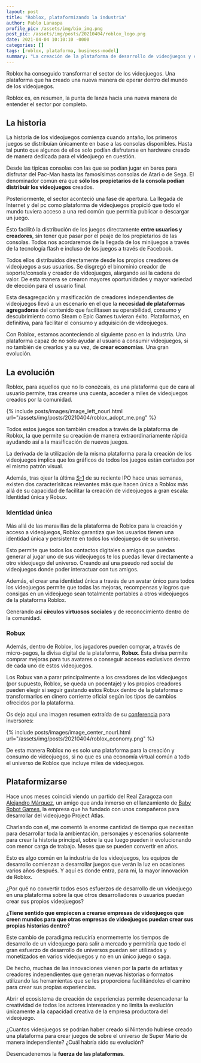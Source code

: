 ```yaml
---
layout: post
title: "Roblox, plataformizando la industria"
author: Pablo Lanaspa
profile_pic: /assets/img/bio_img.png
post_pic: /assets/img/posts/20210404/roblox_logo.png
date: 2021-04-04 10:10:10 -0000
categories: []
tags: [roblox, plataforma, business-model]
summary: "La creación de la plataforma de desarrollo de videojuegos y experiencias marca un hito en la industria."
---
```


Roblox ha conseguido transformar el sector de los videojuegos. Una plataforma que ha creado una nueva manera de operar dentro del mundo de los videojuegos.

Roblox es, en resumen, la punta de lanza hacia una nueva manera de entender el sector por completo.

## La historia

La historia de los videojuegos comienza cuando antaño, los primeros juegos se distribuían únicamente en base a las consolas disponibles. Hasta tal punto que algunos de ellos solo podían disfrutarse en hardware creado de manera dedicada para el videojuego en cuestión.

Desde las típicas consolas con las que se podían jugar en bares para disfrutar del Pac-Man hasta las famosísimas consolas de Atari o de Sega. El denominador común era que **sólo los propietarios de la consola podían distribuir los videojuegos** creados.

Posteriormente, el sector aconteció una fase de apertura. La llegada de Internet y del pc como plataforma de videojuegos propició que todo el mundo tuviera acceso a una red común que permitía publicar o descargar un juego.

Ésto facilitó la distribución de los juegos directamente **entre usuarios y creadores**, sin tener que pasar por el peaje de los propietarios de las consolas. Todos nos acordaremos de la llegada de los minijuegos a través de la tecnología flash e incluso de los juegos a través de Facebook.

Todos ellos distribuidos directamente desde los propios creadores de videojuegos a sus usuarios. Se disgregó el binominio creador de soporte/consola y creador de videojuegos, alargando así la cadena de valor. De esta manera se crearon mayores oportunidades y mayor variedad de elección para el usuario final.

Esta desagregación y masificación de creadores independientes de videojuegos llevó a un escenario en el que la **necesidad de plataformas agregadoras** del contenido que facilitasen su operabilidad, consumo y descubrimiento como Steam o Epic Games tuvieran éxito. Plataformas, en definitiva, para facilitar el consumo y adquisición de videojuegos.

Con Roblox, estamos aconteciendo al siguiente paso en la industria. Una plataforma capaz de no sólo ayudar al usuario a consumir videojuegos, si no también de crearlos y a su vez, de **crear economías**. Una gran evolución.


## La evolución

Roblox, para aquellos que no lo conozcais, es una plataforma que de cara al usuario permite, tras crearse una cuenta, acceder a miles de videojuegos creados por la comunidad.

{% include posts/images/image_left_nourl.html url="/assets/img/posts/20210404/roblox_adopt_me.png" %}

Todos estos juegos son también creados a través de la plataforma de Roblox, la que permite su creación de manera extraordinariamente rápida ayudando así a la masificación de nuevos juegos.

La derivada de la utilización de la misma plataforma para la creación de los videojuegos implica que los gráficos de todos los juegos están cortados por el mismo patrón visual.

Además, tras ojear la última [S-1](https://www.sec.gov/Archives/edgar/data/0001315098/000119312521049767/d87104ds1a.htm) de su reciente IPO hace unas semanas, existen dos caracterísitcas relevantes más que hacen única a Roblox más allá de su capacidad de facilitar la creación de videojuegos a gran escala: Identidad única y Robux.

### Identidad única

Más allá de las maravillas de la plataforma de Roblox para la creación y acceso a videojuegos, Roblox garantiza que los usuarios tienen una identidad única y persistente en todos los videojuegos de su universo. 

Ésto permite que todos los contactos digitales o amigos que puedas generar al jugar uno de sus videojuegos te los puedas llevar directamente a otro videojuego del universo. Creando así una pseudo red social de videojuegos donde poder interactuar con tus amigos.

Además, el crear una identidad única a través de un avatar único para todos los videojuegos permite que todas las mejoras, recompensas y logros que consigas en un videojuego sean totalmente portables a otros videojuegos de la plataforma Roblox.

Generando así **círculos virtuosos sociales** y de reconocimiento dentro de la comunidad.


### Robux

Además, dentro de Roblox, los jugadores pueden comprar, a través de micro-pagos, la divisa digital de la plataforma, **Robux**. Ésta divisa permite comprar mejoras para tus avatares o conseguir accesos exclusivos dentro de cada uno de estos videojuegos.

Los Robux van a parar principalmente a los creadores de los videojuegos (por supuesto, Roblox, se queda un pocentaje) y los propios creadores pueden elegir si seguir gastando estos Robux dentro de la plataforma o transformarlos en dinero corriente oficial según los tipos de cambios ofrecidos por la plataforma.

Os dejo aquí una imagen resumen extraída de su [conferencia](https://www.youtube.com/watch?v=7XisxSUUbe8) para inversores:

{% include posts/images/image_center_nourl.html url="/assets/img/posts/20210404/roblox_economy.png" %}

De esta manera Roblox no es solo una plataforma para la creación y consumo de videojuegos, si no que es una economía virtual común a todo el universo de Roblox que incluye miles de videojuegos.


## Plataformizarse

Hace unos meses coincidí viendo un partido del Real Zaragoza con [Alejandro Márquez](https://twitter.com/A_Marquez94), un amigo que anda inmerso en el lanzamiento de [Baby Robot Games](https://babyrobotgames.com), la empresa que ha fundado con unos compañeros para desarrollar del videojuego Project Atlas.

Charlando con el, me comentó la enorme cantidad de tiempo que necesitan para desarrollar toda la ambientación, personajes y escenarios solamente para crear la historia principal, sobre la que luego pueden ir evolucionando con menor carga de trabajo. Meses que se pueden convertir en años.

Esto es algo común en la industria de los videojuegos, los equipos de desarrollo comienzan a desarrollar juegos que verán la luz en ocasiones varios años después. Y aquí es donde entra, para mi, la mayor innovación de Roblox. 

¿Por qué no convertir todos esos esfuerzos de desarrollo de un videojuego en una plataforma sobre la que otros desarrolladores o usuarios puedan crear sus propios videojuegos?

**¿Tiene sentido que empiecen a crearse empresas de videojuegos que creen mundos para que otras empresas de videojuegos puedan crear sus propias historias dentro?** 

Este cambio de paradigma reduciría enormemente los tiempos de desarrollo de un videojuego para salir a mercado y permitiría que todo el gran esfuerzo de desarrollo de universos puedan ser utilizados y monetizados en varios videojuegos y no en un único juego o saga.

De hecho, muchas de las innovaciones vienen por la parte de artistas y creadores independientes que generan nuevas historias o formatos utilizando las herramientas que se les proporciona facilitándoles el camino para crear sus propias experiencias.

Abrir el ecosistema de creación de experiencias permite desencadenar la creatividad de todos los actores interesados y no limita la evolución únicamente a la capacidad creativa de la empresa productora del videojuego. 

¿Cuantos videojuegos se podrían haber creado si Nintendo hubiese creado una plataforma para crear juegos de sobre el universo de Super Mario de manera independiente? ¿Cuál habría sido su evolución?

Desencadenemos la **fuerza de las plataformas**.